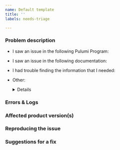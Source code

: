 ```yaml
---
name: Default template
title: ''
labels: needs-triage

---
```


### Problem description

<!--Briefly describe the issue that you've found.
    For general questions, join us on https://pulumi-community.slack.com/. -->

- I saw an issue in the following Pulumi Program: <URL>

- I saw an issue in the following documentation: <URL>

- I had trouble finding the information that I needed: <URL>

- Other: <DETAILS>

### Errors & Logs

<!-- If there are any relevant error messages and logs that further describe the issue, please list them out.-->

### Affected product version(s)

<!-- If the issue is specific to a Pulumi product version, let us know which version(s). -->

### Reproducing the issue

<!-- If possible, please include a full Pulumi program tar'd or zipped up that reproduces the error. -->

### Suggestions for a fix

<!--If you have specific ideas about how we can fix this, let us know, or [create a pull request](https://github.com/pulumi/pulumi-kubernetes/pull/new/. :) -->

<!-- To improve this template, edit the .github/ISSUE_TEMPLATE.md file -->
